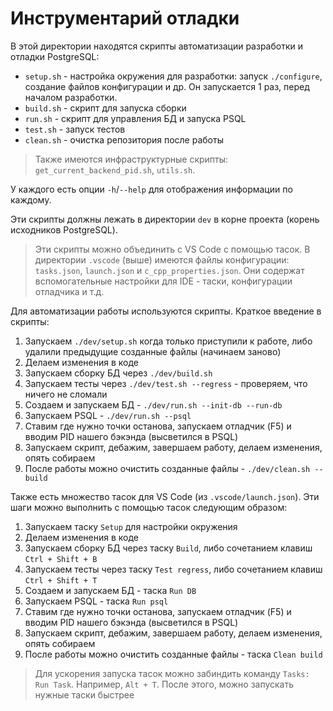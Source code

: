 # Инструментарий отладки

В этой директории находятся скрипты автоматизации разработки и отладки PostgreSQL:

- `setup.sh` - настройка окружения для разработки: запуск `./configure`,
    создание файлов конфигурации и др. Он запускается 1 раз, перед началом
    разработки.
- `build.sh` - скрипт для запуска сборки
- `run.sh` - скрипт для управления БД и запуска PSQL
- `test.sh` - запуск тестов
- `clean.sh` - очистка репозитория после работы

> Также имеются инфраструктурные скрипты: `get_current_backend_pid.sh`,
> `utils.sh`.

У каждого есть опции `-h`/`--help` для отображения информации по каждому.

Эти скрипты должны лежать в директории `dev` в корне проекта (корень исходников
PostgreSQL).

> Эти скрипты можно объединить с VS Code с помощью тасок.
> В директории `.vscode` (выше) имеются файлы конфигурации: `tasks.json`, `launch.json` и
> `c_cpp_properties.json`. Они содержат вспомогательные настройки для IDE -
> таски, конфигурации отладчика и т.д.

Для автоматизации работы используются скрипты. Краткое введение в скрипты:

1. Запускаем `./dev/setup.sh` когда только приступили к работе, либо удалили
  предыдущие созданные файлы (начинаем заново)
1. Делаем изменения в коде
2. Запускаем сборку БД через `./dev/build.sh`
3. Запускаем тесты через `./dev/test.sh --regress` - проверяем, что ничего не
   сломали
4. Создаем и запускаем БД - `./dev/run.sh --init-db --run-db`
5. Запускаем PSQL - `./dev/run.sh --psql`
6. Ставим где нужно точки останова, запускаем отладчик (F5) и вводим PID нашего
   бэкэнда (высветился в PSQL)
7. Запускаем скрипт, дебажим, завершаем работу, делаем изменения, опять собираем
8. После работы можно очистить созданные файлы - `./dev/clean.sh --build`

Также есть множество тасок для VS Code (из `.vscode/launch.json`).
Эти шаги можно выполнить с помощью тасок следующим образом:

1. Запускаем таску `Setup` для настройки окружения
2. Делаем изменения в коде
3. Запускаем сборку БД через таску `Build`, либо сочетанием клавиш `Ctrl + Shift + B`
4. Запускаем тесты через таску `Test regress`, либо сочетанием клавиш `Ctrl + Shift + T`
5. Создаем и запускаем БД - таска `Run DB`
6. Запускаем PSQL - таска `Run psql`
7. Ставим где нужно точки останова, запускаем отладчик (F5) и вводим PID нашего
   бэкэнда (высветился в PSQL)
8. Запускаем скрипт, дебажим, завершаем работу, делаем изменения, опять собираем
9. После работы можно очистить созданные файлы - таска `Clean build`

> Для ускорения запуска тасок можно забиндить команду `Tasks: Run Task`.
> Например, `Alt + T`. После этого, можно запускать нужные таски быстрее
